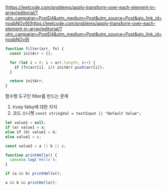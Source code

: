 [https://leetcode.com/problems/apply-transform-over-each-element-in-array/editorial/?utm_campaign=PostD4&utm_medium=Post&utm_source=Post&gio_link_id=noqbNOv9](https://leetcode.com/problems/apply-transform-over-each-element-in-array/editorial/?utm_campaign=PostD4&utm_medium=Post&utm_source=Post&gio_link_id=noqbNOv9)

```javascript
function filter(arr, fn) {
  const initArr = [];

  for (let i = 0; i < arr.length; i++) {
    if (fn(arr[i], i)) initArr.push(arr[i]);
  }

  return initArr;
}
```

함수형 도구인 filter를 만드는 문제

1. trusy falsy에 대한 지식
2. 코드 스니펫 `const stringVal = textInput || "Default Value";`

```javascript
let value1 = null;
if (a) value1 = a;
else if (b) value1 = b;
else value1 = c;

const value2 = a || b || c;

function printHello() {
  console.log('Hello');
}

if (a && b) printHello();

a && b && printHello();
```
